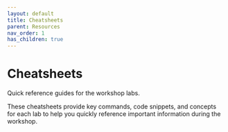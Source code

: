 ```yaml
---
layout: default
title: Cheatsheets
parent: Resources
nav_order: 1
has_children: true
---
```


# Cheatsheets

Quick reference guides for the workshop labs.

These cheatsheets provide key commands, code snippets, and concepts for each lab to help you quickly reference important information during the workshop.